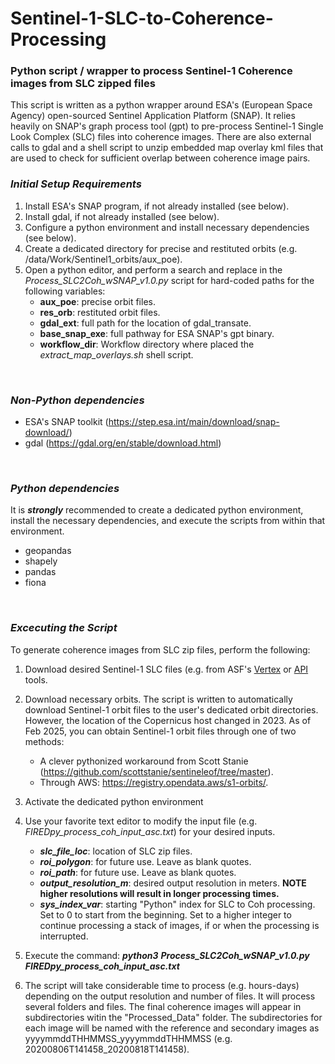 # Sentinel-1-SLC-to-Coherence-Processing

### Python script / wrapper to process Sentinel-1 Coherence images from SLC zipped files
This script is written as a python wrapper around ESA's (European Space Agency) open-sourced Sentinel Application Platform (SNAP). It relies heavily on SNAP's graph process tool (gpt) to pre-process Sentinel-1 Single Look Complex (SLC) files into coherence images. There are also external calls to gdal and a shell script to unzip embedded map overlay kml files that are used to check for sufficient overlap between coherence image pairs.

### _Initial Setup Requirements_
1) Install ESA's SNAP program, if not already installed (see below).
2) Install gdal, if not already installed (see below).
3) Configure a python environment and install necessary dependencies (see below).
4) Create a dedicated directory for precise and restituted orbits (e.g. /data/Work/Sentinel1_orbits/aux_poe).
5) Open a python editor, and perform a search and replace in the _Process_SLC2Coh_wSNAP_v1.0.py_ script for hard-coded paths for the following variables: 
    - **aux_poe**: precise orbit files.
    - **res_orb**: restituted orbit files.
    - **gdal_ext**: full path for the location of gdal_transate.
    - **base_snap_exe**: full pathway for ESA SNAP's gpt binary.
    - **workflow_dir**: Workflow directory where placed the _extract_map_overlays.sh_ shell script. 
<br/>

### _Non-Python dependencies_
- ESA's SNAP toolkit (https://step.esa.int/main/download/snap-download/)
- gdal (https://gdal.org/en/stable/download.html)
<br/>

### _Python dependencies_
It is **_strongly_** recommended to create a dedicated python environment, install the necessary dependencies, and execute the scripts from within that environment.  

- geopandas
- shapely
- pandas
- fiona
<br/>
 
### _Excecuting the Script_
To generate coherence images from SLC zip files, perform the following:

1) Download desired Sentinel-1 SLC files (e.g. from ASF's [Vertex]([url](https://search.asf.alaska.edu/#/)) or [API]([url](https://docs.asf.alaska.edu/api/tools/)) tools.  
   
3) Download necessary orbits. The script is written to automatically download Sentinel-1 orbit files to the user's dedicated orbit directories. However, the location of the Copernicus host changed in 2023. As of Feb 2025, you can obtain Sentinel-1 orbit files through one of two methods:
    - A clever pythonized workaround from Scott Stanie (https://github.com/scottstanie/sentineleof/tree/master).
    - Through AWS: https://registry.opendata.aws/s1-orbits/.
   
4) Activate the dedicated python environment

5) Use your favorite text editor to modify the input file (e.g. _FIREDpy_process_coh_input_asc.txt_) for your desired inputs. 
    - **_slc_file_loc_**: location of SLC zip files.
    - **_roi_polygon_**: for future use. Leave as blank quotes. 
    - **_roi_path_**: for future use. Leave as blank quotes. 
    - **_output_resolution_m_**: desired output resolution in meters. **NOTE higher resolutions will result in longer processing times.**
    - **_sys_index_var_**: starting "Python" index for SLC to Coh processing.  Set to 0 to start from the beginning. Set to a higher integer to continue processing a stack of images, if or when the processing is interrupted. 

6) Execute the command: **_python3_** **_Process_SLC2Coh_wSNAP_v1.0.py_** **_FIREDpy_process_coh_input_asc.txt_**

7) The script will take considerable time to process (e.g. hours-days) depending on the output resolution and number of files. It will process several folders and files. The final coherence images will appear in subdirectories witin the "Processed_Data" folder.  The subdirectories for each image will be named with the reference and secondary images as yyyymmddTHHMMSS_yyyymmddTHHMMSS (e.g. 20200806T141458_20200818T141458). 
       
